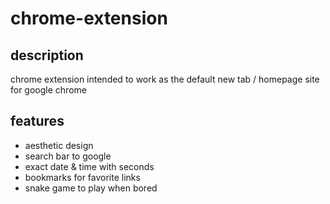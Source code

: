 # chrome-extension
## description
chrome extension intended to work as the default new tab / homepage site for google chrome

## features
- aesthetic design
- search bar to google
- exact date & time with seconds
- bookmarks for favorite links
- snake game to play when bored
